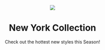 <p align="center">
  <img src="public/assets/banner.png" />
</p>

<h1 align="center">New York Collection</h1>
<p align="center">
  Check out the hottest new styles this Season!
</p>
